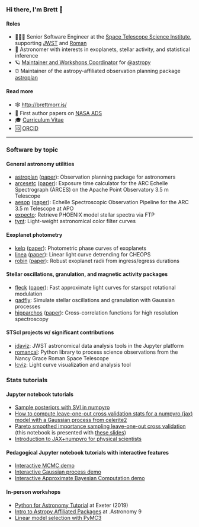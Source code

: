 ### Hi there, I'm Brett 👋

#### Roles
* 👨🏻‍💻 Senior Software Engineer at the [Space Telescope Science Institute](https://www.stsci.edu/), supporting [JWST](https://webb.nasa.gov/) and [Roman](https://roman.gsfc.nasa.gov)
* 🔭 Astronomer with interests in exoplanets, stellar activity, and statistical inference
* 🪐 [Maintainer and Workshops Coordinator](https://www.astropy.org/team.html) for [@astropy](https://github.com/astropy/astropy) 
* ⏰ Maintainer of the astropy-affiliated observation planning package [astroplan](https://github.com/astropy/astroplan)

#### Read more
* 🕸 http://brettmorr.is/
* 📝 First author papers on [NASA ADS](https://ui.adsabs.harvard.edu/public-libraries/0XXwPoW5Q362I-Dczvzwrg)
* 🎓 [Curriculum Vitae](https://bmorris3.github.io/about/BrettMorrisCV.pdf)
* 🆔 [ORCID](https://orcid.org/0000-0003-2528-3409)

*** 

### Software by topic

#### General astronomy utilities
* [astroplan](https://github.com/astropy/astroplan) ([paper](https://ui.adsabs.harvard.edu/abs/2018AJ....155..128M/abstract)): Observation planning package for astronomers
* [arcesetc](https://github.com/bmorris3/arcesetc) ([paper](https://ui.adsabs.harvard.edu/abs/2019JOSS....4.1130M/abstract)): Exposure time calculator for the ARC Echelle Spectrograph (ARCES) on the Apache Point Observatory 3.5 m Telescope
* [aesop](https://github.com/bmorris3/aesop) ([paper](https://ui.adsabs.harvard.edu/abs/2018JOSS....3..854M/abstract)): Echelle Spectroscopic Observation Pipeline for the ARC 3.5 m Telescope at APO
* [expecto](https://github.com/bmorris3/expecto): Retrieve PHOENIX model stellar spectra via FTP
* [tynt](https://github.com/bmorris3/tynt): Light-weight astronomical color filter curves
  
#### Exoplanet photometry
* [kelp](https://github.com/bmorris3/kelp) ([paper](https://ui.adsabs.harvard.edu/abs/2022A%26A...660A.123M/abstract)): Photometric phase curves of exoplanets
* [linea](https://github.com/bmorris3/linea) ([paper](https://ui.adsabs.harvard.edu/abs/2021A%26A...651L..12M/abstract)): Linear light curve detrending for CHEOPS
* [robin](https://github.com/bmorris3/robin) ([paper](https://ui.adsabs.harvard.edu/abs/2018AJ....156...91M/abstract)): Robust exoplanet radii from ingress/egress durations

#### Stellar oscillations, granulation, and magnetic activity packages
* [fleck](https://github.com/bmorris3/fleck) ([paper](https://ui.adsabs.harvard.edu/abs/2020JOSS....5.2103M/abstract)): Fast approximate light curves for starspot rotational modulation
* [gadfly](https://github.com/bmorris3/gadfly): Simulate stellar oscillations and granulation with Gaussian processes
* [hipparchos](https://github.com/bmorris3/hipparchus) ([paper](https://ui.adsabs.harvard.edu/abs/2020AJ....160....5M/abstract)): Cross-correlation functions for high resolution spectroscopy

#### STScI projects w/ significant contributions
* [jdaviz](https://github.com/spacetelescope/jdaviz): JWST astronomical data analysis tools in the Jupyter platform
* [romancal](https://github.com/spacetelescope/romancal): Python library to process science observations from the Nancy Grace Roman Space Telescope
* [lcviz](https://github.com/spacetelescope/lcviz): Light curve visualization and analysis tool


### Stats tutorials

#### Jupyter notebook tutorials

* [Sample posteriors with SVI in numpyro](https://gist.github.com/bmorris3/10a9a59352271a91873054be038aeb44)
* [How to compute leave-one-out cross validation stats for a numpyro (jax) model with a Gaussian process from celerite2](https://gist.github.com/bmorris3/0557c13584c3fe321827eca788f37d02)
* [Pareto smoothed importance sampling leave-one-out cross validation](https://gist.github.com/bmorris3/a69842ce9384966feba965eb0d726da6) (this notebook is presented with [these slides](https://speakerdeck.com/brettmorris/a-practical-introduction-to-leave-one-out-cross-validation))
* [Introduction to JAX+numpyro for physical scientists](https://github.com/bmorris3/jax-code-coffee/)

#### Pedagogical Jupyter notebook tutorials with interactive features

* [Interactive MCMC demo](https://github.com/bmorris3/mcmc_interact)
* [Interactive Gaussian process demo](https://github.com/bmorris3/gp_interact)
* [Interactive Approximate Bayesian Computation demo](https://github.com/bmorris3/abc_interact)

#### In-person workshops

* [Python for Astronomy Tutorial](https://github.com/bmorris3/python-workshop-exeter-2019) at Exeter (2019)
* [Intro to Astropy Affiliated Packages](https://github.com/bmorris3/dotastro9_astroplan_astroquery) at .Astronomy 9
* [Linear model selection with PyMC3](https://github.com/bmorris3/linear-model-selection/)
